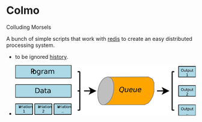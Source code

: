 Colmo
=====

Colluding Morsels

A bunch of simple scripts that work with [redis](http://redis.io/) to create an easy distributed processing system. 

- to be ignored [history](history.md). 

- ![](pipeline.svg)
